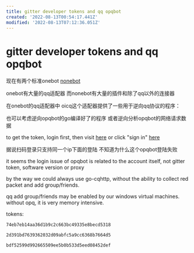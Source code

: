 ```yaml
---
title: gitter developer tokens and qq opqbot
created: '2022-08-13T00:54:17.441Z'
modified: '2022-08-13T07:12:36.051Z'
---
```


# gitter developer tokens and qq opqbot

现在有两个标准onebot [nonebot](https://nb2.baka.icu/)

onebot有大量的qq适配器 而nonebot有大量的插件和除了qq以外的连接器

在onebot的qq适配器中 oicq这个适配器提供了一些用于逆向qq协议的程序：

也可以考虑逆向opqbot的go编译好了的程序 或者逆向分析opqbot的网络请求数据

to get the token, login first, then visit [here](https://developer.gitter.im/apps) or click "sign in" [here](https://developer.gitter.im/)

据说扫码登录只支持同一个ip下面的登陆 不知道为什么这个opqbot登陆失败

it seems the login issue of opqbot is related to the account itself, not gitter token, software version or proxy

by the way we could always use go-cqhttp, without the ability to collect red packet and add group/friends.

qq add group/friends may be enabled by our windows virtual machines. without opq, it is very memory intensive.

tokens:
```
74eb7eb14aa36d1b9c2c663bc49335e8becd5318
```
```
2d391bd7639362032d09abfc5a9cc6368b7664d5
```
```
bdf52599d992665509ee5b0b533d5eed08452def
```
